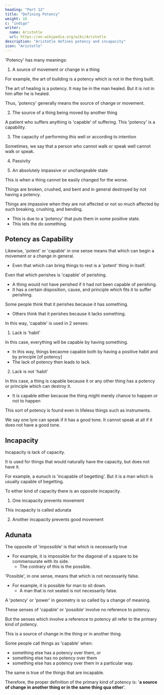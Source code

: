 ```yaml
---
heading: "Part 12"
title: "Defining Potency"
weight: 16
c: "indigo"
writer:
  name: Aristotle 
  url: https://en.wikipedia.org/wiki/Aristotle
description: "Aristotle defines potency and incapacity"
icon: "Aristotle"
---
```



'Potency' has many meanings:

1. A source of movement or change in a thing

 <!-- than the thing moved or in the same thing qua other; e.g.  -->

For example, the art of building is a potency which is not in the thing built.

The art of healing is a potency. It may be in the man healed. But it is not in him after he is healed. 

<!-- , but not in him qua healed.  -->

Thus, 'potency' generally means the source of change or movement.

 <!-- in another thing or in the same thing qua other, and also  -->


2. The source of a thing being moved by another thing

 <!-- or by itself qua other.  -->

<!-- For in virtue of that principle, in virtue of which  -->

A patient who suffers anything is 'capable' of suffering. This 'potency' is a capability. 

<!-- d this we do sometimes if it suffers anything at all, sometimes not in respect of everything it suffers, but only if it suffers a change for the better-- -->

3. The capacity of performing this well or according to intention

Sometimes, we say that a person who cannot walk or speak well cannot walk or speak. 

4. Passivity

5. An absolutely impassive or unchangeable state

This is when a thing cannot be easily changed for the worse.

Things are broken, crushed, and bent and in general destroyed by not having a potency. 

 <!-- by having a potency but by not having one and by lacking something. -->

Things are impassive when they are not affected or not so much affected by such breaking, crushing, and bending. 
 <!-- with respect to such processes if they are scarcely and slightly affected by them.  -->
- This is due to a 'potency' that puts them in some positive state.
- This lets the do something.  

 <!-- and because they 'can' do something and are in . -->


## Potency as Capability

Likewise, 'potent' or 'capable' in one sense means that which can begin a movement or a change in general.
- Even that which can bring things to rest is a 'potent' thing in itself.

<!-- In one sense that over which something else has such a potency; and in one sense that which has a potency of changing into something, whether for the worse or for the better (for  -->

Even that which perishes is 'capable' of perishing. 
- A thing would not have perished if it had not been capable of perishing. 
- It has a certain disposition, cause, and principle which fits it to suffer perishing. 

Some people think that it perishes because it has something.
- Others think that it perishes because it lacks something.

In this way, 'capable' is used in 2 senses:

1. Lack is 'habit'

In this case, everything will be capable by having something.
- In this way, things becaome capable both by having a positive habit and by principle [of potency]
- The lack of potency then leads to lack. 

 <!-- this, if it is possible to have a privation; -->

2. Lack is not 'habit'

<!-- , then 'capable' is used in 2 distinct senses) -->

In this case, a thing is capable because it or any other thing has a potency or principle which can destroy it. 
- It is capable either because the thing might merely chance to happen or not to happen

<!-- , or because it might do so well.  -->

This sort of potency is found even in lifeless things such as instruments.

We say one lyre can speak if it has a good tone. It cannot speak at all if it does not have a good tone.


## Incapacity 

Incapacity is lack of capacity.

It is used for things that would naturally have the capacity, but does not have it.

<!-- -i.e. of such a principle as has been described either in general or in the case of something that 

, or even at the time when it would naturally already have it;  -->

For example, a eunuch is 'incapable of begetting'. But it is a man which is usually capable of begetting. 

<!-- A boy, a man, and  are distinct from each other. -->

To either kind of capacity there is an opposite incapacity.

1. One incapacity prevents movement

This incapacity is called adunata

2. Another incapacity prevents good movement

<!-- both to that which only can produce movement and to that which can produce it well. -->


<!-- while others are so in another sense; i.e. both dunaton and adunaton are used as follows.  -->

## Adunata

The opposite of 'impossible' is that which is necessarily true
- For example, it is impossible for the diagonal of a square to be commensurate with its side.
  - The contrary of this is the possible.
<!--  because such a statement is a falsity of which the contrary is not only true but also necessary; 

that it is commensurate, then, is not only false but also of necessity false.  -->


'Possible', in one sense, means that which is not necessarily false.

- For example, it is possible for man to sit down. 
  - A man that is not seated is not necessarily false.

<!-- , is found when it is not necessary that the contrary is false, e.g. that a man should be seated is possible;  -->

<!-- ; in one, that which is true; -->

 <!-- in one, that which may be true. -->

A 'potency' or 'power' in geometry is so called by a change of meaning.

These senses of 'capable' or 'possible' involve no reference to potency. 

But the senses which involve a reference to potency all refer to the primary kind of potency.

This is a source of change in the thing or in another thing.
 <!-- or in the same thing qua other. -->

Some people call things as 'capable' when:
- something else has a potency over them, or
- something else has no potency over them
- something else has a potency over them in a particular way. 

The same is true of the things that are incapable. 

Therefore, the proper definition of the primary kind of potency is: '**a source of change in another thing or in the same thing qua other**'.
